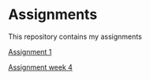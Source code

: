 # Assignments
This repository contains my assignments

[Assignment 1](https://github.com/amstanescu/Assignments/blob/master/Assignment_week_2%20(2).ipynb)

[Assignment week 4](https://github.com/amstanescu/Assignments/blob/master/Assignment_week_4%20(1).ipynb)

